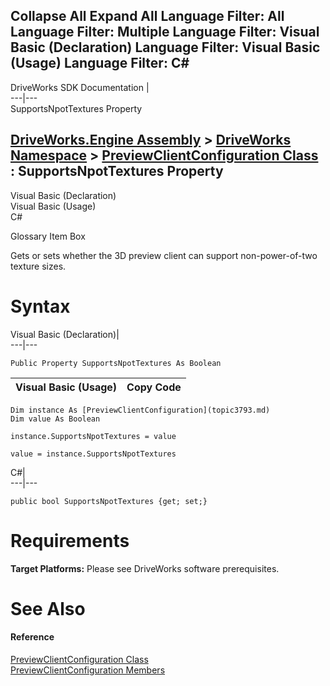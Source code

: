        

 Collapse All Expand All  Language Filter: All  Language Filter: Multiple  Language Filter: Visual Basic (Declaration) Language Filter: Visual Basic (Usage) Language Filter: C#  
---  
DriveWorks SDK Documentation  |   
---|---  
SupportsNpotTextures Property   
  
[DriveWorks.Engine Assembly](topic2156.md) > [DriveWorks Namespace](topic2159.md) > [PreviewClientConfiguration Class](topic3793.md) : SupportsNpotTextures Property  
---  
  
Visual Basic (Declaration)    
Visual Basic (Usage)    
C# 

Glossary Item Box

Gets or sets whether the 3D preview client can support non-power-of-two texture sizes. 

# Syntax

Visual Basic (Declaration)|   
---|---  
      
    
    Public Property SupportsNpotTextures As Boolean  
  
Visual Basic (Usage)| Copy Code  
---|---  
      
    
    Dim instance As [PreviewClientConfiguration](topic3793.md)
    Dim value As Boolean
     
    instance.SupportsNpotTextures = value
     
    value = instance.SupportsNpotTextures  
  
C#|   
---|---  
      
    
    public bool SupportsNpotTextures {get; set;}  
  
# Requirements

**Target Platforms:** Please see DriveWorks software prerequisites.

# See Also

#### Reference

[PreviewClientConfiguration Class](topic3793.md)   
[PreviewClientConfiguration Members](topic3794.md)


